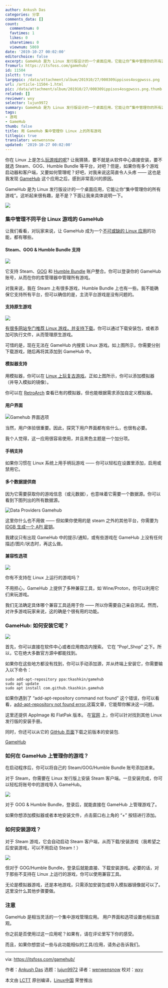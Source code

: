 ```yaml
---
author: Ankush Das
categories: 分享
comments_data: []
count:
  commentnum: 0
  favtimes: 1
  likes: 0
  sharetimes: 0
  viewnum: 5869
date: '2019-10-27 00:02:00'
editorchoice: false
excerpt: GameHub 是为 Linux 发行版设计的一个桌面应用，它能让你“集中管理你的所有游戏”。
fromurl: https://itsfoss.com/gamehub/
id: 11504
islctt: true
largepic: /data/attachment/album/201910/27/000309ippisos4osgpwsss.png
url: /article-11504-1.html
pic: /data/attachment/album/201910/27/000309ippisos4osgpwsss.png.thumb.jpg
related: []
reviewer: wxy
selector: lujun9972
summary: GameHub 是为 Linux 发行版设计的一个桌面应用，它能让你“集中管理你的所有游戏”。
tags:
- 游戏
- GameHub
thumb: false
title: 用 GameHub 集中管理你 Linux 上的所有游戏
titlepic: true
translator: wenwensnow
updated: '2019-10-27 00:02:00'
---
```


你在 Linux 上是怎么[玩游戏的呢](https://itsfoss.com/linux-gaming-guide/)? 让我猜猜，要不就是从软件中心直接安装，要不就选 Steam、GOG、Humble Bundle 等平台，对吧？但是，如果你有多个游戏启动器和客户端，又要如何管理呢？好吧，对我来说这简直令人头疼 —— 这也是我发现 [GameHub](https://tkashkin.tk/projects/gamehub/) 这个应用之后，感到非常高兴的原因。


GameHub 是为 Linux 发行版设计的一个桌面应用，它能让你“集中管理你的所有游戏”。这听起来很有趣，是不是？下面让我来具体说明一下。


![](/data/attachment/album/201910/27/000309ippisos4osgpwsss.png)


### 集中管理不同平台 Linux 游戏的 GameHub


让我们看看，对玩家来说，让 GameHub 成为一个[不可或缺的 Linux 应用](https://itsfoss.com/essential-linux-applications/)的功能，都有哪些。


#### Steam、GOG & Humble Bundle 支持


![](/data/attachment/album/201910/27/000317qlfqr5fuzsvyjbr1.png)


它支持 Steam、[GOG](https://www.gog.com/) 和 [Humble Bundle](https://www.humblebundle.com/monthly?partner=itsfoss) 账户整合。你可以登录你的 GameHub 账号，从而在你的库管理器中管理所有游戏。


对我来说，我在 Steam 上有很多游戏，Humble Bundle 上也有一些。我不能确保它支持所有平台，但可以确信的是，主流平台游戏是没有问题的。


#### 支持原生游戏


![](/data/attachment/album/201910/27/000505juudl833dkcabrdu.png)


[有很多网站专门推荐 Linux 游戏，并支持下载](https://itsfoss.com/download-linux-games/)。你可以通过下载安装包，或者添加可执行文件，从而管理原生游戏。


可惜的是，现在无法在 GameHub 内搜索 Linux 游戏。如上图所示，你需要分别下载游戏，随后再将其添加到 GameHub 中。


#### 模拟器支持


用模拟器，你可以在 [Linux 上玩复古游戏](https://itsfoss.com/play-retro-games-linux/)。正如上图所示，你可以添加模拟器（并导入模拟的镜像）。


你可以在 [RetroArch](https://www.retroarch.com/) 查看已有的模拟器，但也能根据需求添加自定义模拟器。


#### 用户界面


![Gamehub 界面选项](/data/attachment/album/201910/27/000334qk168kv8ddhs1651.png)


当然，用户体验很重要。因此，探究下用户界面都有些什么，也很有必要。


我个人觉得，这一应用很容易使用，并且黑色主题是一个加分项。


#### 手柄支持


如果你习惯在 Linux 系统上用手柄玩游戏 —— 你可以轻松在设置里添加，启用或禁用它。


#### 多个数据提供商


因为它需要获取你的游戏信息（或元数据），也意味着它需要一个数据源。你可以看到下图列出的所有数据源。


![Data Providers Gamehub](/data/attachment/album/201910/27/000340h4l33oskpalld4ql.png)


这里你什么也不用做 —— 但如果你使用的是 steam 之外的其他平台，你需要为 [IDGB 生成一个 API 密钥](https://www.igdb.com/api)。


我建议只有出现 GameHub 中的提示/通知，或有些游戏在 GameHub 上没有任何描述/图片/状态时，再这么做。


#### 兼容性选项


![](/data/attachment/album/201910/27/000345xq04r6ag2qy40r62.png)


你有不支持在 Linux 上运行的游戏吗？


不用担心，GameHub 上提供了多种兼容工具，如 Wine/Proton，你可以利用它们来玩游戏。


我们无法确定具体哪个兼容工具适用于你 —— 所以你需要自己亲自测试。然而，对许多游戏玩家来说，这的确是个很有用的功能。


### GameHub: 如何安装它呢？


![](/data/attachment/album/201910/27/000346xggt64tuxuraqtup.jpg)


首先，你可以直接在软件中心或者应用商店内搜索。 它在 “Pop!\_Shop” 之下。所以，它在绝大多数官方源中都能找到。


如果你在这些地方都没有找到，你可以手动添加源，并从终端上安装它，你需要输入以下命令：



```
sudo add-apt-repository ppa:tkashkin/gamehub
sudo apt update
sudo apt install com.github.tkashkin.gamehub
```

如果你遇到了 “add-apt-repository command not found” 这个错误，你可以看看，[add-apt-repository not found error.](https://itsfoss.com/add-apt-repository-command-not-found/)这篇文章，它能帮你解决这一问题。


这里还提供 AppImage 和 FlatPak 版本。 在[官网](https://tkashkin.tk/projects/gamehub/) 上，你可以针对找到其他 Linux 发行版的安装手册。


同时，你还可以从它的 [GitHub 页面](https://github.com/tkashkin/GameHub/releases)下载之前版本的安装包.


[GameHub](https://tkashkin.tk/projects/gamehub/)


### 如何在 GameHub 上管理你的游戏？


在启动程序后，你可以将自己的 Steam/GOG/Humble Bundle 账号添加进来。


对于 Steam，你需要在 Linux 发行版上安装 Steam 客户端。一旦安装完成，你可以轻松将账号中的游戏导入 GameHub。


![](/data/attachment/album/201910/27/000348qt4pzsgpolbaa4bm.png)


对于 GOG & Humble Bundle，登录后，就能直接在 GameHub 上管理游戏了。


如果你想添加模拟器或者本地安装文件，点击窗口右上角的 “+” 按钮进行添加。


### 如何安装游戏？


对于 Steam 游戏，它会自动启动 Steam 客户端，从而下载/安装游戏（我希望之后安装游戏，可以不用启动 Steam！）


![](/data/attachment/album/201910/27/000351p8trtkzt7ttct2rs.png)


但对于 GOG/Humble Bundle，登录后就能直接、下载安装游戏。必要的话，对于那些不支持在 Linux 上运行的游戏，你可以使用兼容工具。


无论是模拟器游戏，还是本地游戏，只需添加安装包或导入模拟器镜像就可以了。这里没什么其他步骤要做。


### 注意


GameHub 是相当灵活的一个集中游戏管理应用。 用户界面和选项设置也相当直观。


你之前是否使用过这一应用呢？如果有，请在评论里写下你的感受。


而且，如果你想尝试一些与此功能相似的工具/应用，请务必告诉我们。




---


via: <https://itsfoss.com/gamehub/>


作者：[Ankush Das](https://itsfoss.com/author/ankush/) 选题：[lujun9972](https://github.com/lujun9972) 译者：[wenwensnow](https://github.com/wenwensnow) 校对：[wxy](https://github.com/wxy)


本文由 [LCTT](https://github.com/LCTT/TranslateProject) 原创编译，[Linux中国](https://linux.cn/) 荣誉推出